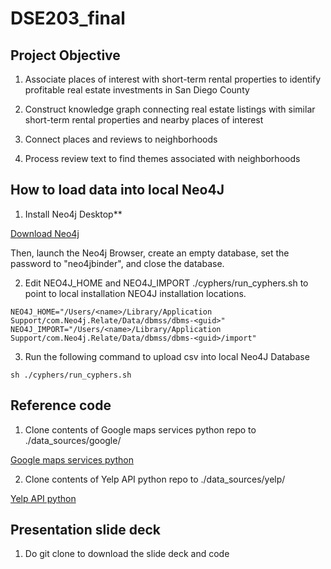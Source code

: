 # DSE203_final

## Project Objective

1. Associate places of interest with short-term rental properties to identify profitable real estate investments in San Diego County

2. Construct knowledge graph connecting real estate listings with similar short-term rental properties and nearby places of interest

3. Connect places and reviews to neighborhoods

4. Process review text to find themes associated with neighborhoods

## How to load data into local Neo4J

1. Install Neo4j Desktop**

[Download Neo4j](https://neo4j.com/download/)

Then, launch the Neo4j Browser, create an empty database, set the password to "neo4jbinder", and close the database.

2. Edit NEO4J_HOME and NEO4J_IMPORT ./cyphers/run_cyphers.sh to point to local installation NEO4J installation locations.
```
NEO4J_HOME="/Users/<name>/Library/Application Support/com.Neo4j.Relate/Data/dbmss/dbms-<guid>"
NEO4J_IMPORT="/Users/<name>/Library/Application Support/com.Neo4j.Relate/Data/dbmss/dbms-<guid>/import"
```

3. Run the following command to upload csv into local Neo4J Database
```
sh ./cyphers/run_cyphers.sh
```

## Reference code

1. Clone contents of Google maps services python repo to ./data_sources/google/

[Google maps services python](https://github.com/googlemaps/google-maps-services-python)

2. Clone contents of Yelp API python repo to ./data_sources/yelp/

[Yelp API python](https://github.com/gfairchild/yelpapi)

## Presentation slide deck

1. Do git clone to download the slide deck and code
